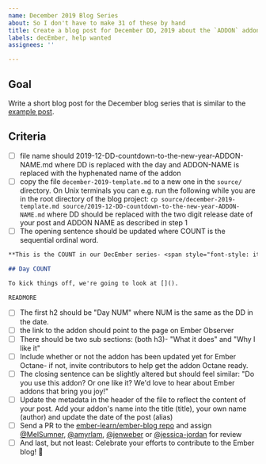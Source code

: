 ```yaml
---
name: December 2019 Blog Series
about: So I don't have to make 31 of these by hand
title: Create a blog post for December DD, 2019 about the `ADDON` addon
labels: decEmber, help wanted
assignees: ''

---
```


## Goal

Write a short blog post for the December blog series that is similar to the [example post]( https://github.com/ember-learn/ember-blog/blob/be8f29ba0ae8b5367d1758b1a150c1b503812a77/source/2019-12-01-countdown-to-the-new-year-ember-sortable.md).

## Criteria

- [ ] file name should 2019-12-DD-countdown-to-the-new-year-ADDON-NAME.md where DD is replaced with the day and ADDON-NAME is replaced with the hyphenated name of the addon
- [ ] copy the file `december-2019-template.md` to a new one in the `source/` directory. On Unix terminals you can e.g. run the following while you are in the root directory of the blog project: `cp source/december-2019-template.md source/2019-12-DD-countdown-to-the-new-year-ADDON-NAME.md` where DD should be replaced with the two digit release date of your post and ADDON NAME as described in step 1
- [ ] The opening sentence should be updated where COUNT is the sequential ordinal word.

```markdown
**This is the COUNT in our DecEmber series- <span style="font-style: italic;">"Countdown to The New Year: 31 Days of Ember Addons"</span>. We plan to highlight a new addon each day until the new year, and we hope you'll join us for the fun!**

## Day COUNT

To kick things off, we're going to look at []().

READMORE
```

- [ ] The first h2 should be "Day NUM" where NUM is the same as the DD in the date.
- [ ] the link to the addon should point to the page on Ember Observer
- [ ] There should be two sub sections: (both h3)- "What it does" and "Why I like it"
- [ ] Include whether or not the addon has been updated yet for Ember Octane- if not, invite contributors to help get the addon Octane ready.
- [ ] The closing sentence can be slightly altered but should feel similar:
"Do you use this addon? Or one like it? We'd love to hear about Ember addons that bring you joy!"
- [ ] Update the metadata in the header of the file to reflect the content of your post. Add your addon's name into the title (title), your own name (author) and update the date of the post (alias)
- [ ] Send a PR to the [ember-learn/ember-blog repo]() and assign [@MelSumner](https://github.com/MelSumner), [@amyrlam](https://github.com/amyrlam), [@jenweber](https://github.com/jenweber) or [@jessica-jordan](https://github.com/jessica-jordan) for review
- [ ] And last, but not least: Celebrate your efforts to contribute to the Ember blog! 🎉
